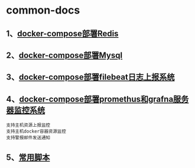 # common-docs
## 1、[docker-compose部署Redis](https://github.com/ShouZhiDuan/common-docs/tree/master/docker-compose-file/redis-compose)

## 2、[docker-compose部署Mysql](https://github.com/ShouZhiDuan/common-docs/tree/master/docker-compose-file/mysql-compose)

## 3、[docker-compose部署filebeat日志上报系统](https://github.com/ShouZhiDuan/common-docs/tree/master/filebeat-deploy)

## 4、[docker-compose部署promethus和grafna服务器监控系统](https://github.com/ShouZhiDuan/common-docs/tree/master/docker-compose-file/promethus-grafna-nodeexport-cadvisor-compose)

```properties
支持主机资源上报监控
支持主机docker容器资源监控
支持警报邮件发送通知
```

## 5、[常用脚本](https://github.com/ShouZhiDuan/common-docs/tree/master/shell-script)